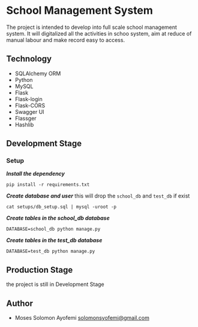 # School Management System
The project is intended to develop into full scale school management system. It will digitalized all the activities in schoo system, aim at reduce of manual labour and make record easy to access. 
## Technology
- SQLAlchemy ORM
- Python
- MySQL
- Flask
- Flask-login
- Flask-CORS
- Swagger UI
- Flassger
- Hashlib
## Development Stage
### Setup
***Install the dependency***

    pip install -r requirements.txt
***Create database and user***
this will drop the `school_db` and `test_db` if exist

    cat setups/db_setup.sql | mysql -uroot -p

***Create tables in the school_db database***

    DATABASE=school_db python manage.py

***Create tables in the test_db database***

    DATABASE=test_db python manage.py
## Production Stage
the project is still in Development Stage

## Author
- Moses Solomon Ayofemi <solomonsyofemi@gmail.com>
